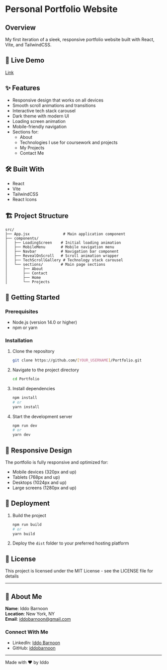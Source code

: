 # Personal Portfolio Website

## Overview
My first iteration of a sleek, responsive portfolio website built with React, Vite, and TailwindCSS.

## 🚀 Live Demo
[Link](https://iddobarnoon.github.io/i-portfolio) <!-- Replace with your deployed website URL -->

## ✨ Features
- Responsive design that works on all devices
- Smooth scroll animations and transitions
- Interactive tech stack carousel
- Dark theme with modern UI
- Loading screen animation
- Mobile-friendly navigation
- Sections for:
  - About
  - Technologies I use for coursework and projects
  - My Projects
  - Contact Me

## 🛠️ Built With
- React
- Vite
- TailwindCSS
- React Icons

## 🏗️ Project Structure
```
src/
├── App.jsx               # Main application component
├── components/
│   ├── LoadingScreen    # Initial loading animation
│   ├── MobileMenu       # Mobile navigation menu
│   ├── Navbar           # Navigation bar component
│   ├── RevealOnScroll   # Scroll animation wrapper
│   ├── TechScrollGallery # Technology stack carousel
│   └── sections/        # Main page sections
│       ├── About
│       ├── Contact
│       ├── Home
│       └── Projects
```

## 🚦 Getting Started

### Prerequisites
- Node.js (version 14.0 or higher)
- npm or yarn

### Installation
1. Clone the repository
   ```bash
   git clone https://github.com/[YOUR_USERNAME]/Portfolio.git
   ```

2. Navigate to the project directory
   ```bash
   cd Portfolio
   ```

3. Install dependencies
   ```bash
   npm install
   # or
   yarn install
   ```

4. Start the development server
   ```bash
   npm run dev
   # or
   yarn dev
   ```

## 📱 Responsive Design
The portfolio is fully responsive and optimized for:
- Mobile devices (320px and up)
- Tablets (768px and up)
- Desktops (1024px and up)
- Large screens (1280px and up)

## 🚀 Deployment
1. Build the project
   ```bash
   npm run build
   # or
   yarn build
   ```
2. Deploy the `dist` folder to your preferred hosting platform

## 📄 License
This project is licensed under the MIT License - see the LICENSE file for details

---

## 👤 About Me
**Name**: Iddo Barnoon  
**Location**: New York, NY  
**Email**: iddobarnoon@gmail.com  

### Connect With Me
- LinkedIn: [Iddo Barnoon](https://linkedin.com/in/iddobarnoon)
- GitHub: [iddobarnoon](https://github.com/iddobarnoon)

---

Made with ❤️ by Iddo
